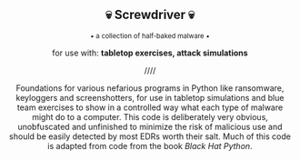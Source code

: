 <div align="center">
  <h2>💀 Screwdriver 💀</h2>
  <sup>• a collection of half-baked malware •</sup>
  
  for use with: <b>tabletop exercises, attack simulations</b>

////

Foundations for various nefarious programs in Python like ransomware, keyloggers and screenshotters, for use in tabletop simulations and blue team exercises to show in a controlled way what each type of malware might do to a computer. This code is deliberately very obvious, unobfuscated and unfinished to minimize the risk of malicious use and should be easily detected by most EDRs worth their salt. Much of this code is adapted from code from the book <i>Black Hat Python</i>.

</div>
